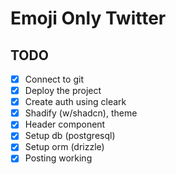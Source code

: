 # Emoji Only Twitter

## TODO

- [x] Connect to git
- [x] Deploy the project
- [x] Create auth using cleark
- [x] Shadify (w/shadcn), theme
- [x] Header component
- [x] Setup db (postgresql)
- [x] Setup orm (drizzle)
- [x] Posting working
